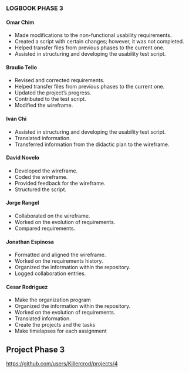 ### LOGBOOK PHASE 3

#### Omar Chim
- Made modifications to the non-functional usability requirements.  
- Created a script with certain changes; however, it was not completed.
- Helped transfer files from previous phases to the current one.
- Assisted in structuring and developing the usability test script.

#### Braulio Tello 
- Revised and corrected requirements.  
- Helped transfer files from previous phases to the current one.  
- Updated the project’s progress.  
- Contributed to the test script.  
- Modified the wireframe.  

#### Iván Chi  
- Assisted in structuring and developing the usability test script.  
- Translated information.  
- Transferred information from the didactic plan to the wireframe.  

#### David Novelo 
- Developed the wireframe.  
- Coded the wireframe.  
- Provided feedback for the wireframe.  
- Structured the script.  

#### Jorge Rangel  
- Collaborated on the wireframe.  
- Worked on the evolution of requirements.  
- Compared requirements.  

#### Jonathan Espinosa 
- Formatted and aligned the wireframe.  
- Worked on the requirements history.  
- Organized the information within the repository.  
- Logged collaboration entries.  
#### Cesar Rodriguez
- Make the organization program
- Organized the information within the repository.
- Worked on the evolution of requirements.
-  Translated information.
-  Create the projects and the tasks
-  Make timelapses for each assignment
  ## Project Phase 3
  https://github.com/users/Killercrod/projects/4
